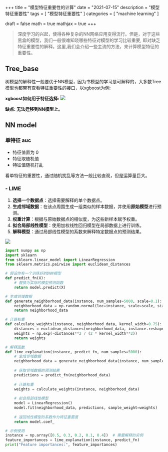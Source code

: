 +++
title = "模型特征重要性的计算"
date = "2021-07-15"
description = "模型特征重要性"
tags = [
  "模型特征重要性"
]
categories = [
  "machine learning"
]

draft = false
math = true
mathjax = true
+++

> 深度学习的兴起，使得各种复杂的NN网络应用变得流行。但是，对于这些黑盒的模型，我们一般很难知晓哪些特征对模型的学习比较重要, 即对缺乏特征重要性的解释。这里,我们会介绍一些主流的方法，来计算模型特征的重要性。

## Tree_base
树模型的解释性一般要优于NN模型，因为书模型的学习是可解释的，大多数Tree模型也都带有查看特征重要性的接口，以xgboost为例:

**xgboost如何用于特征选择:**
![](https://markdown-1258220306.cos.ap-shenzhen-fsi.myqcloud.com/img/xgboost4.png)

**缺点: 无法迁移到NN模型上。**


## NN model

### 单特征 auc

- 特征值置为 0
- 特征取随机值
- 特征值随机打乱

看单特征的重要性，通过随机扰乱等方法一般比较直观，但是运算量巨大。

### - LIME
1. **选择一个数据点**：选择需要解释的单个数据点。
2. **生成邻域数据**：在该点周围生成一组类似的样本数据，并使用**原始模型**进行预测。
3. **权重计算**：根据与原始数据点的相似度，为这些新样本赋予权重。
4. **拟合局部线性模型**：使用加权线性回归模型在局部数据上进行训练。
5. **解释模型**：通过局部线性模型的系数来解释特定数据点的预测结果。
   
![](https://markdown-1258220306.cos.ap-shenzhen-fsi.myqcloud.com/img/lime.png)

```python
import numpy as np
import sklearn
from sklearn.linear_model import LinearRegression
from sklearn.metrics.pairwise import euclidean_distances

# 假设你有一个训练好的DNN模型
def predict_fn(X):
    # 替换为实际的模型预测函数
    return model.predict(X)

# 生成邻域数据
def generate_neighborhood_data(instance, num_samples=5000, scale=0.1):
    neighborhood_data = np.random.normal(loc=instance, scale=scale, size=(num_samples, instance.shape[0]))
    return neighborhood_data

# 计算权重
def calculate_weights(instance, neighborhood_data, kernel_width=0.75):
    distances = euclidean_distances(neighborhood_data, instance.reshape(1, -1)).ravel()
    weights = np.exp(-distances**2 / (2 * kernel_width**2))
    return weights

# 解释函数
def lime_explanation(instance, predict_fn, num_samples=5000):
    # 生成邻域数据
    neighborhood_data = generate_neighborhood_data(instance, num_samples)
    
    # 获取邻域数据的预测结果
    predictions = predict_fn(neighborhood_data)
    
    # 计算权重
    weights = calculate_weights(instance, neighborhood_data)
    
    # 拟合局部线性模型
    model = LinearRegression()
    model.fit(neighborhood_data, predictions, sample_weight=weights)
    
    # 返回线性模型的系数作为特征重要度
    return model.coef_

# 示例使用
instance = np.array([0.5, 0.3, 0.2, 0.1, 0.4])  # 需要解释的实例
feature_importances = lime_explanation(instance, predict_fn)
print("Feature importances:", feature_importances)

```